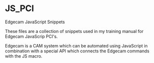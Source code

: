 JS_PCI
======

Edgecam JavaScript Snippets

These files are a collection of snippets used in my training manual for Edgecam JavaScrip PCI's.

Edgecam is a CAM system which can be automated using JavaScript in combination with a special API which connects the Edgecam commands with the JS macro.
